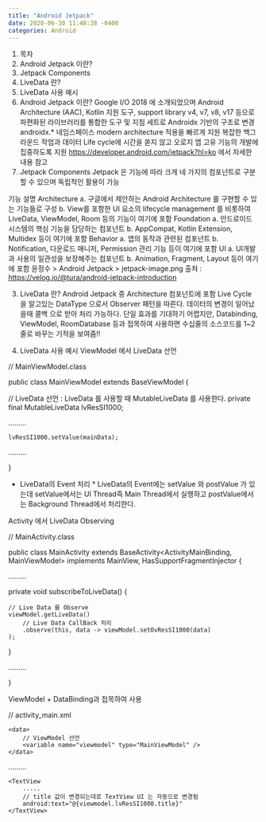 ```yaml
---
title: "Android Jetpack"
date: 2020-06-30 11:48:28 -0400
categories: Android
---
```


1) 목차
2) Android Jetpack 이란?
3) Jetpack Components
3) LiveData 란?
4) LiveData 사용 예시
2) Android Jetpack 이란?
Google I/O 2018 에 소개되었으며 Android Architecture (AAC), Kotlin 지원 도구, support library v4, v7, v8, v17 등으로 파편화된 라이브러리를 통합한 도구 및 지침 세트로 Androidx 기반의 구조로 변경
androidx.* 네임스페이스
modern architecture 적용을 빠르게 지원
복잡한 백그라운드 작업과 데이터 Life cycle에 시간을 쏟지 않고 오로지 앱 고유 기능의 개발에 집중하도록 지원
https://developer.android.com/jetpack?hl=ko 에서 자세한 내용 참고
3) Jetpack Components
Jetpack 은 기능에 따라 크게 네 가지의 컴포넌트로 구분 할 수 있으며 독립적인 활용이 가능

기능	설명
Architecture	a. 구글에서 제안하는 Android Architecture 를 구현할 수 있는 기능들로 구성 
b. View를 포함한 UI 요소의 lifecycle management 를 비롯하여 LiveData, ViewModel, Room 등의 기능이 여기에 포함
Foundation	a. 안드로이드 시스템의 핵심 기능을 담당하는 컴포넌트
b. AppCompat, Kotlin Extension, Multidex 등이 여기에 포함
Behavior	a. 앱의 동작과 관련된 컴포넌트
b. Notification, 다운로드 매니저, Permission 관리 기능 등이 여기에 포함
UI	a. UI개발과 사용의 일관성을 보장해주는 컴포넌트
b. Animation, Fragment, Layout 등이 여기에 포함
윤정수 > Android Jetpack > jetpack-image.png
출처 : https://velog.io/@tura/android-jetpack-introduction

3) LiveData 란?
Android Jetpack 중 Architecture 컴포넌트에 포함
Live Cycle 을 알고있는 DataType 으로서 Observer 패턴을 따른다.
데이터의 변경이 일어났을때 콜백 으로 받아 처리 가능하다.
단일 효과를 기대하기 어렵지만, Databinding, ViewModel, RoomDatabase 등과 접목하여 사용하면 수십줄의 소스코드를 1~2줄로 바꾸는 기적을 보여줌!!


4) LiveData 사용 예시 
ViewModel 에서 LiveData 선언

// MainViewModel.class


public class MainViewModel extends BaseViewModel<MainView> {

// LiveData 선언 : LiveData 를 사용할 때 MutableLiveData 를 사용한다.
private final MutableLiveData<ResSI1000> lvResSI1000;


.........


	
    lvResSI1000.setValue(mainData);

.........

}


* LiveData의 Event 처리 *
LiveData의 Event에는 setValue 와 postValue 가 있는데 setValue에서는 UI Thread즉 Main Thread에서 실행하고 postValue에서는 Background Thread에서 처리한다.


Activity 에서 LiveData Observing

// MainActivity.class


public class MainActivity extends BaseActivity<ActivityMainBinding, MainViewModel> implements MainView, HasSupportFragmentInjector {


.........

private void subscribeToLiveData() {


	// Live Data 를 Observe
    viewModel.getLiveData()
		// Live Data CallBack 처리
		.observe(this, data -> viewModel.setOvResSI1000(data)
	);
}

.........


}



ViewModel + DataBinding과 접목하여 사용


// activity_main.xml


<layout
    xmlns:android="http://schemas.android.com/apk/res/android"
    xmlns:app="http://schemas.android.com/apk/res-auto">

    <data>
		// ViewModel 선언
        <variable name="viewmodel" type="MainViewModel" />
    </data>

.........

	<TextView
    	.....
		// title 값이 변경되는대로 TextView UI 는 자동으로 변경됨
     	android:text="@{viewmodel.lvResSI1000.title}"
	</TextView>


</layout>


